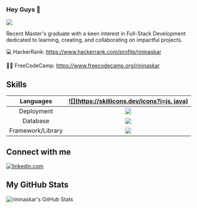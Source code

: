 ### Hey Guys 👋 
![](https://komarev.com/ghpvc/?username=rininaskar&color=blue)

Recent Master's graduate with a keen interest in Full-Stack Development dedicated to learning, creating, and collaborating on impactful projects.

💻 HackerRank: https://www.hackerrank.com/profile/rininaskar

👨‍💻 FreeCodeCamp: https://www.freecodecamp.org/rininaskar

## Skills

| Languages  | [![](https://skillicons.dev/icons?i=js, java)](https://skillicons.dev) |
| :-------------: | :-------------: |
| Deployment | [![](https://skillicons.dev/icons?i=github)](https://skillicons.dev) |
| Database | [![](https://skillicons.dev/icons?i=mysql,mongodb)](https://skillicons.dev) |
| Framework/Library | [![](https://skillicons.dev/icons?i=react)](https://go-skill-icons.vercel.app) |

## Connect with me 

[![linkedin.com](https://img.shields.io/badge/LinkedIn-0077B5?style=for-the-badge&logo=linkedin&logoColor=white)](https://www.linkedin.com/in/rininaskar/)

## My GitHub Stats

![rininaskar's GitHub Stats](https://github-readme-stats.vercel.app/api?username=rininaskar&show_icons=true&hide_border=false&title_color=ff652f&icon_color=FFE400&bg_color=09131B&text_color=ffffff&border_color=0c1a25)
